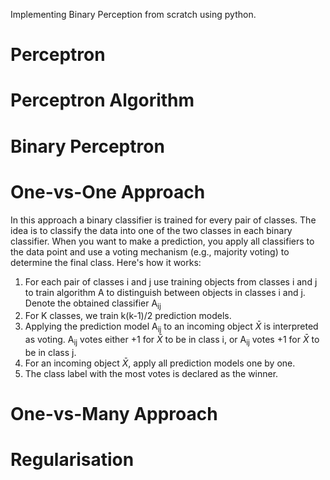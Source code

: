 Implementing Binary Perception from scratch using python.

# Perceptron

# Perceptron Algorithm

# Binary Perceptron

# One-vs-One Approach
In this approach a binary classifier is trained for every pair of classes. The idea is to classify the data into one of the two classes in each binary classifier. When you want to make a prediction, you apply all classifiers to the data point and use a voting mechanism (e.g., majority voting) to determine the final class. Here's how it works:
1. For each pair of classes i and j use training objects from classes i and j to train
algorithm A to distinguish between objects in classes i and j. Denote the obtained
classifier A<sub>ij</sub>
2. For K classes, we train k(k-1)/2 prediction models.
3. Applying the prediction model A<sub>ij</sub> to an incoming object $\bar{X}$ is interpreted as voting. A<sub>ij</sub> votes either +1 for $\bar{X}$ to be in class i, or A<sub>ij</sub> votes +1 for $\bar{X}$ to be in class j.
4. For an incoming object $\bar{X}$, apply all prediction models one by one.
5. The class label with the most votes is declared as the winner.

# One-vs-Many Approach

# Regularisation

